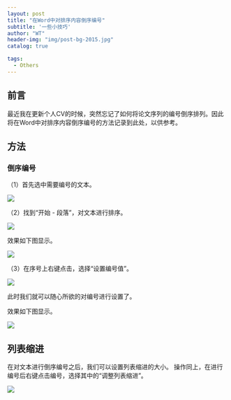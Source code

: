 ```yaml
---
layout: post
title: "在Word中对排序内容倒序编号"
subtitle: '一些小技巧'
author: "WT"
header-img: "img/post-bg-2015.jpg"
catalog: true

tags:
  - Others
---
```


## 前言

最近我在更新个人CV的时候，突然忘记了如何将论文序列的编号倒序排列。因此将在Word中对排序内容倒序编号的方法记录到此处，以供参考。

## 方法

### 倒序编号

（1）首先选中需要编号的文本。

![](https://raw.githubusercontent.com/zhouwt612/zhouwt612.github.io/master/_posts/Photos/2020-02-11/1.PNG)

（2）找到“开始 - 段落”，对文本进行排序。

![](https://raw.githubusercontent.com/zhouwt612/zhouwt612.github.io/master/_posts/Photos/2020-02-11/2.PNG)

效果如下图显示。

![](https://raw.githubusercontent.com/zhouwt612/zhouwt612.github.io/master/_posts/Photos/2020-02-11/3.PNG)

（3）在序号上右键点击，选择“设置编号值”。

![](https://raw.githubusercontent.com/zhouwt612/zhouwt612.github.io/master/_posts/Photos/2020-02-11/4.PNG)

此时我们就可以随心所欲的对编号进行设置了。

效果如下图显示。

![](https://raw.githubusercontent.com/zhouwt612/zhouwt612.github.io/master/_posts/Photos/2020-02-11/5.PNG)

## 列表缩进

在对文本进行倒序编号之后，我们可以设置列表缩进的大小。
操作同上，在进行编号后右键点击编号，选择其中的“调整列表缩进”。

![](https://raw.githubusercontent.com/zhouwt612/zhouwt612.github.io/master/_posts/Photos/2020-02-11/6.PNG)
